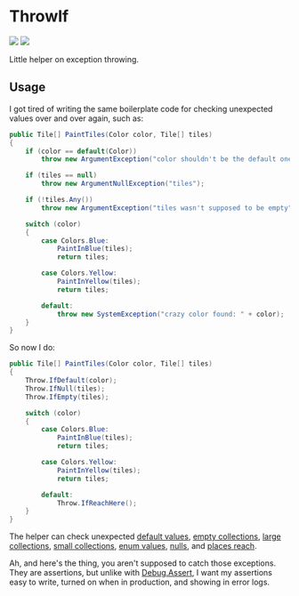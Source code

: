 # ThrowIf

[![][build-img]][build]
[![][nuget-img]][nuget]

Little helper on exception throwing.

[build]:     https://ci.appveyor.com/project/TallesL/ThrowIf
[build-img]: https://ci.appveyor.com/api/projects/status/github/tallesl/ThrowIf

[nuget]:     http://badge.fury.io/nu/ThrowIf
[nuget-img]: https://badge.fury.io/nu/ThrowIf.png

## Usage

I got tired of writing the same boilerplate code for checking unexpected values over and over again, such as:

```cs
public Tile[] PaintTiles(Color color, Tile[] tiles)
{
    if (color == default(Color))
        throw new ArgumentException("color shouldn't be the default one");

    if (tiles == null)
        throw new ArgumentNullException("tiles");

    if (!tiles.Any())
        throw new ArgumentException("tiles wasn't supposed to be empty");

    switch (color)
    {
        case Colors.Blue:
            PaintInBlue(tiles);
            return tiles;

        case Colors.Yellow:
            PaintInYellow(tiles);
            return tiles;

        default:
            throw new SystemException("crazy color found: " + color);
    }
}
```

So now I do:

```cs
public Tile[] PaintTiles(Color color, Tile[] tiles)
{
    Throw.IfDefault(color);
    Throw.IfNull(tiles);
    Throw.IfEmpty(tiles);

    switch (color)
    {
        case Colors.Blue:
            PaintInBlue(tiles);
            return tiles;

        case Colors.Yellow:
            PaintInYellow(tiles);
            return tiles;

        default:
            Throw.IfReachHere();
    }
}
```

The helper can check unexpected [default values], [empty collections], [large collections], [small collections],
[enum values], [nulls], and [places reach].

Ah, and here's the thing, you aren't supposed to catch those exceptions.
They are assertions, but unlike with [Debug.Assert], I want my assertions easy to write, turned on when 
in production, and showing in error logs.

[default values]:    Library/Throw.cs#L13-L23
[empty collections]: Library/Throw.cs#L25-L35
[large collections]: Library/Throw.cs#L37-L53
[small collections]: Library/Throw.cs#L55-L71
[enum values]:       Library/Throw.cs#L73-L86
[nulls]:             Library/Throw.cs#L88-L98
[places reach]:      Library/Throw.cs#L100-L107
[Debug.Assert]:      https://msdn.microsoft.com/library/System.Diagnostics.Debug.Assert
